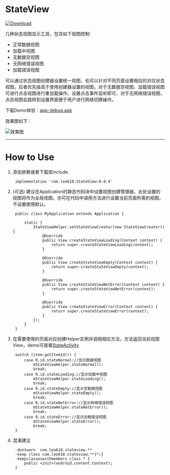 # StateView #

[ ![Download](https://api.bintray.com/packages/bytehit/maven/StateView/images/download.svg) ](https://bintray.com/bytehit/maven/StateView/_latestVersion)


几种状态视图显示工具，包含如下视图控制:


- 正常数据视图
- 加载中视图
- 无数据空视图
- 无网络错误视图
- 加载错误视图

可以通过状态视图创建器设置统一视图，也可以针对不同页面设置相应的对应状态视图，后者优先级高于使用创建器设置的视图，对于无数据空视图、加载错误视图可进行点击视图进行重加载操作，设置点击事件监听即可，对于无网络错误视图，点击视图会跳转到设置界面便于用户进行网络切换操作。

下载Demo体验：[app-debug.apk](https://raw.githubusercontent.com/Leo0618/StateViewSample/master/app-debug.apk)

效果图如下：

![效果图](https://i.imgur.com/91rtziu.gif)

----------

# How to Use #


1. 添加依赖或者下载库include

		implementation 'com.leo618:StateView:0.0.4'

		

2. (可选) 建议在Application的静态代码块中设置视图创建管理器，此处设置的视图将作为全局视图，亦可在代码中调用方法进行设置当前页面所需的视图，不设置使用默认。

		public class MyApplication extends Application {

		    static {
		        StateViewHelper.setStateViewCreator(new StateViewCreator() {
		            @Override
		            public View createStateViewLoading(Context context) {
		                return super.createStateViewLoading(context);
		            }
		
		            @Override
		            public View createStateViewEmpty(Context context) {
		                return super.createStateViewEmpty(context);
		            }
		
		            @Override
		            public View createStateViewNetError(Context context) {
		                return super.createStateViewNetError(context);
		            }
		
		            @Override
		            public View createStateViewError(Context context) {
		                return super.createStateViewError(context);
		            }
		        });
		    }
		}

3. 在需要使用的页面对应创建Helper实例并调用相应方法，方法返回当前视图View，demo可查看[StateActivity](https://github.com/Leo0618/StateViewSample/blob/master/app/src/main/java/com/leo618/stateviewsample/StateActivity.java)

		switch (item.getItemId()) {
            case R.id.stateNormal://显示数据视图
                mStateViewHelper.stateNormal();
                break;
            case R.id.stateLoading://显示加载中视图
                mStateViewHelper.stateLoading();
                break;
            case R.id.stateEmpty://显示空数据视图
                mStateViewHelper.stateEmpty();
                break;
            case R.id.stateNetError://显示网络错误视图
                mStateViewHelper.stateNetError();
                break;
            case R.id.stateError://显示加载错误视图
                mStateViewHelper.stateError();
                break;
        }

4. 混淆建议

		-dontwarn  com.leo618.stateview.**
		-keep class com.leo618.stateview.**{*;}
		-keepclasseswithmembers class * {
	    	public <init>(android.content.Context);
		}

